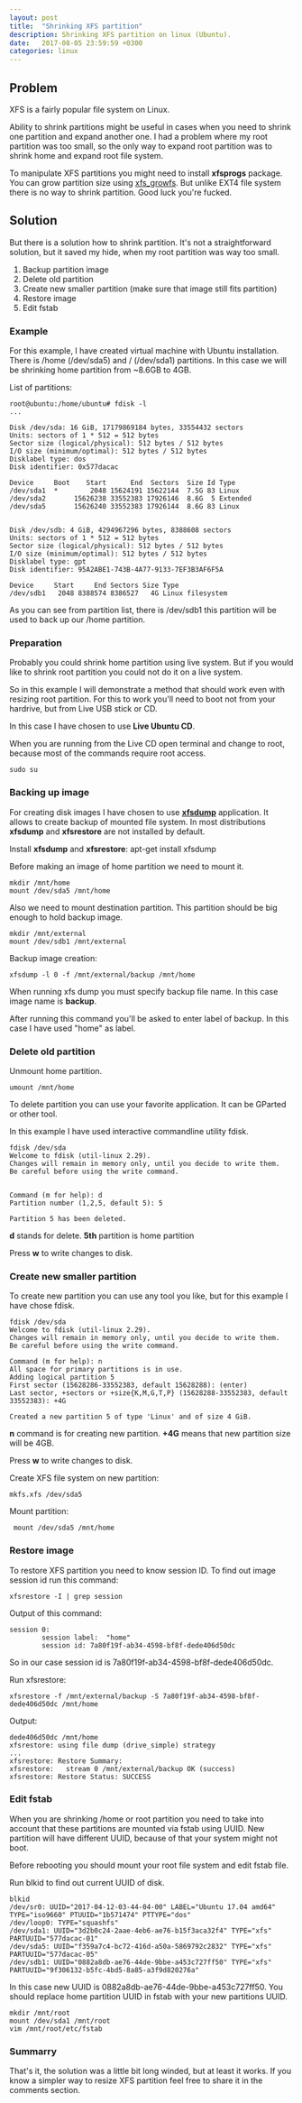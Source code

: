 ```yaml
---
layout: post
title:  "Shrinking XFS partition"
description: Shrinking XFS partition on linux (Ubuntu).
date:   2017-08-05 23:59:59 +0300
categories: linux
---
```


## Problem

XFS is a fairly popular file system on Linux.

Ability to shrink partitions might be useful in cases when you need to shrink one partition
and expand another one.
I had a problem where my root partition was too small, so the only way to expand root partition
was to shrink home and expand root file system.

To manipulate XFS partitions you might need to install **xfsprogs** package. You can grow partition size
using [xfs_growfs](https://access.redhat.com/documentation/en-US/Red_Hat_Enterprise_Linux/6/html/Storage_Administration_Guide/xfsgrow.html).
But unlike EXT4 file system there is no way to shrink partition. Good luck you're fucked.


## Solution
But there is a solution how to shrink partition. It's not a straightforward solution,
but it saved my hide, when my root partition was way too small.

1. Backup partition image
2. Delete old partition
3. Create new smaller partition (make sure that image still fits partition)
4. Restore image
5. Edit fstab

### Example
For this example, I have created virtual machine with Ubuntu installation.
There is /home (/dev/sda5) and / (/dev/sda1) partitions. In this case we will be shrinking home
partition from ~8.6GB to 4GB.

List of partitions:

    root@ubuntu:/home/ubuntu# fdisk -l
    ...

    Disk /dev/sda: 16 GiB, 17179869184 bytes, 33554432 sectors
    Units: sectors of 1 * 512 = 512 bytes
    Sector size (logical/physical): 512 bytes / 512 bytes
    I/O size (minimum/optimal): 512 bytes / 512 bytes
    Disklabel type: dos
    Disk identifier: 0x577dacac

    Device     Boot    Start      End  Sectors  Size Id Type
    /dev/sda1  *        2048 15624191 15622144  7.5G 83 Linux
    /dev/sda2       15626238 33552383 17926146  8.6G  5 Extended
    /dev/sda5       15626240 33552383 17926144  8.6G 83 Linux


    Disk /dev/sdb: 4 GiB, 4294967296 bytes, 8388608 sectors
    Units: sectors of 1 * 512 = 512 bytes
    Sector size (logical/physical): 512 bytes / 512 bytes
    I/O size (minimum/optimal): 512 bytes / 512 bytes
    Disklabel type: gpt
    Disk identifier: 95A2ABE1-743B-4A77-9133-7EF3B3AF6F5A

    Device     Start     End Sectors Size Type
    /dev/sdb1   2048 8388574 8386527   4G Linux filesystem

As you can see from partition list, there is /dev/sdb1 this partition will be used
to back up our /home partition.

### Preparation
Probably you could shrink home partition using live system.
But if you would like to shrink root partition you could not do it on a live system.

So in this example I will demonstrate a method that should work even with resizing root partition.
For this to work you'll need to boot not from your hardrive, but from Live USB stick or CD.

In this case I have chosen to use **Live Ubuntu CD**.

When you are running from the Live CD open terminal and change to root, because most
of the commands require root access.

    sudo su

### Backing up image
For creating disk images I have chosen to use [**xfsdump**](https://access.redhat.com/documentation/en-US/Red_Hat_Enterprise_Linux/7/html/Storage_Administration_Guide/xfsbackuprestore.html) application. It allows
to create backup of mounted file system. In most distributions **xfsdump** and
**xfsrestore** are not installed by default.

Install **xfsdump** and **xfsrestore**:
   apt-get install xfsdump

Before making an image of home partition we need to mount it.

    mkdir /mnt/home
    mount /dev/sda5 /mnt/home

Also we need to mount destination partition. This partition should be big enough
to hold backup image.

    mkdir /mnt/external
    mount /dev/sdb1 /mnt/external

Backup image creation:

    xfsdump -l 0 -f /mnt/external/backup /mnt/home

When running xfs dump you must specify backup file name. In this case image name is
**backup**.

After running this command you'll be asked to enter label of backup. In this case
I have used "home" as label.

### Delete old partition
Unmount home partition.

    umount /mnt/home


To delete partition you can use your favorite application. It can be GParted or
other tool.

In this example I have used interactive commandline utility fdisk.

    fdisk /dev/sda
    Welcome to fdisk (util-linux 2.29).
    Changes will remain in memory only, until you decide to write them.
    Be careful before using the write command.


    Command (m for help): d
    Partition number (1,2,5, default 5): 5

    Partition 5 has been deleted.

**d** stands for delete. **5th** partition is home partition

Press **w** to write changes to disk.

### Create new smaller partition
To create new partition you can use any tool you like, but for this example I have
chose fdisk.

    fdisk /dev/sda
    Welcome to fdisk (util-linux 2.29).
    Changes will remain in memory only, until you decide to write them.
    Be careful before using the write command.

    Command (m for help): n
    All space for primary partitions is in use.
    Adding logical partition 5
    First sector (15628286-33552383, default 15628288): (enter)
    Last sector, +sectors or +size{K,M,G,T,P} (15628288-33552383, default 33552383): +4G

    Created a new partition 5 of type 'Linux' and of size 4 GiB.

**n** command is for creating new partition. **+4G** means that new partition size will be 4GB.

Press **w** to write changes to disk.

Create XFS file system on new partition:

    mkfs.xfs /dev/sda5

Mount partition:

     mount /dev/sda5 /mnt/home

### Restore image
To restore XFS partition you need to know session ID. To find out image session id
run this command:

    xfsrestore -I | grep session

Output of this command:

    session 0:
    		session label:	"home"
    		session id:	7a80f19f-ab34-4598-bf8f-dede406d50dc

So in our case session id is 7a80f19f-ab34-4598-bf8f-dede406d50dc.

Run xfsrestore:

    xfsrestore -f /mnt/external/backup -S 7a80f19f-ab34-4598-bf8f-dede406d50dc /mnt/home

Output:

    dede406d50dc /mnt/home
    xfsrestore: using file dump (drive_simple) strategy
    ...
    xfsrestore: Restore Summary:
    xfsrestore:   stream 0 /mnt/external/backup OK (success)
    xfsrestore: Restore Status: SUCCESS

### Edit fstab
When you are shrinking /home or root partition you need to take into account that
these partitions are mounted via fstab using UUID. New partition will have different
UUID, because of that your system might not boot.

Before rebooting you should mount your root file system and edit fstab file.

Run blkid to find out current UUID of disk.

    blkid
    /dev/sr0: UUID="2017-04-12-03-44-04-00" LABEL="Ubuntu 17.04 amd64" TYPE="iso9660" PTUUID="1b571474" PTTYPE="dos"
    /dev/loop0: TYPE="squashfs"
    /dev/sda1: UUID="3d2b0c24-2aae-4eb6-ae76-b15f3aca32f4" TYPE="xfs" PARTUUID="577dacac-01"
    /dev/sda5: UUID="f359a7c4-bc72-416d-a50a-5869792c2832" TYPE="xfs" PARTUUID="577dacac-05"
    /dev/sdb1: UUID="0882a8db-ae76-44de-9bbe-a453c727ff50" TYPE="xfs" PARTUUID="9f306132-b5fc-4bd5-8a85-a3f9d820276a"

In this case new UUID is 0882a8db-ae76-44de-9bbe-a453c727ff50. You should replace
home partition UUID in fstab with your new partitions UUID.

    mkdir /mnt/root
    mount /dev/sda1 /mnt/root
    vim /mnt/root/etc/fstab


### Summarry
That's it, the solution was a little bit long winded, but at least it works.
If you know a simpler way to resize XFS partition feel free to share it in the
comments section.
